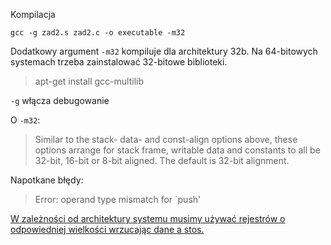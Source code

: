 Kompilacja

```
gcc -g zad2.s zad2.c -o executable -m32
```

Dodatkowy argument `-m32` kompiluje dla architektury 32b. Na 64-bitowych systemach trzeba zainstalować 32-bitowe biblioteki.

> apt-get install gcc-multilib

`-g` włącza debugowanie

O `-m32`:

> Similar to the stack- data- and const-align options above, these options arrange for stack frame, writable data and constants to
> all be 32-bit, 16-bit or 8-bit aligned. The default is 32-bit alignment.

Napotkane błędy:

> Error: operand type mismatch for `push'

[W zależności od architektury systemu musimy używać rejestrów o odpowiedniej wielkości wrzucając dane a stos.](https://stackoverflow.com/questions/21245245/c-uses-assemble-operand-type-mismatch-for-push)
